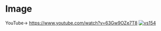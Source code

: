 # Image

YouTube-> https://www.youtube.com/watch?v=63Gw9OZe7T8
[![vs154](https://user-images.githubusercontent.com/84230279/126891872-32979d31-cf66-4415-8561-4d4fbba34922.PNG)](https://www.youtube.com/watch?v=63Gw9OZe7T8)
